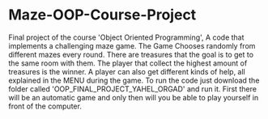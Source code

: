 # Maze-OOP-Course-Project
Final project of the course 'Object Oriented Programming', A code that implements a challenging maze game.
The Game Chooses randomly from different mazes every round. There are treasures that the goal is to get to the same room with them. The player that collect the highest amount of treasures is the winner. A player can also get different kinds of help, all explained in the MENU during the game.
To run the code just download the folder called 'OOP_FINAL_PROJECT_YAHEL_ORGAD' and run it.
First there will be an automatic game and only then will you be able to play yourself in front of the computer.
